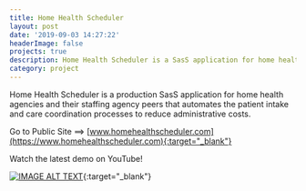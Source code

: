 ```yaml
---
title: Home Health Scheduler
layout: post
date: '2019-09-03 14:27:22'
headerImage: false
projects: true
description: Home Health Scheduler is a SasS application for home health agencies to automate intake and care coordination.
category: project
---
```


Home Health Scheduler is a production SasS application for home health agencies and their staffing agency peers that automates the patient intake and care coordination processes to reduce administrative costs. 

Go to Public Site ==> [www.homehealthscheduler.com](https://www.homehealthscheduler.com){:target="_blank"} 

Watch the latest demo on YouTube!

[![IMAGE ALT TEXT](http://img.youtube.com/vi/lGbNWt52aVo/0.jpg)](http://www.youtube.com/watch?v=lGbNWt52aVo "Home Health Scheduler"){:target="_blank"}
